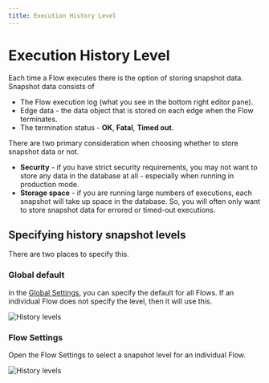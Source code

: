 ```yaml
---
title: Execution History Level
---
```


# Execution History Level

Each time a Flow executes there is the option of storing snapshot data. Snapshot data consists of

- The Flow execution log (what you see in the bottom right editor pane).
- Edge data - the data object that is stored on each edge when the Flow terminates.
- The termination status - **OK**, **Fatal**, **Timed out**.

There are two primary consideration when choosing whether to store snapshot data or not.

- **Security** - if you have strict security requirements, you may not want to store any data in the database at all - especially when running in production mode.
- **Storage space** - if you are running large numbers of executions, each snapshot will take up space in the database. So, you will often only want to store snapshot data for errored or timed-out executions.

## Specifying history snapshot levels
There are two places to specify this.

### Global default
in the [Global Settings](Global-Settings.md), you can specify the default for all Flows. If an individual Flow does not specify the level, then it will use this.

![History levels](gsettings-log-level.png)

### Flow Settings
Open the Flow Settings to select a snapshot level for an individual Flow.

![History levels](fsettings-log-level.png#width=700)

